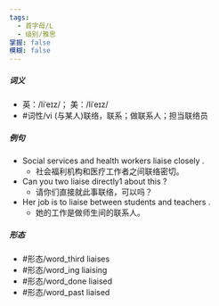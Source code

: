 ```yaml
---
tags:
  - 首字母/L
  - 级别/雅思
掌握: false
模糊: false
---
```

##### 词义
- 英：/liˈeɪz/； 美：/liˈeɪz/
- #词性/vi  (与某人)联络，联系；做联系人；担当联络员
##### 例句
- Social services and health workers liaise closely .
	- 社会福利机构和医疗工作者之间联络密切。
- Can you two liaise directly1 about this ?
	- 请你们直接就此事联络，可以吗？
- Her job is to liaise between students and teachers .
	- 她的工作是做师生间的联系人。
##### 形态
- #形态/word_third liaises
- #形态/word_ing liaising
- #形态/word_done liaised
- #形态/word_past liaised

